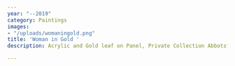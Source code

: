 ```yaml
---
year: "--2019"
category: Paintings
images:
- "/uploads/womaningold.png"
title: 'Woman in Gold '
description: Acrylic and Gold leaf on Panel, Private Collection Abbotsford, BC.

---
```

